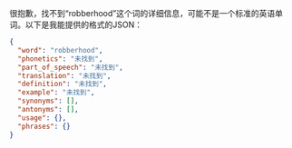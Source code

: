 很抱歉，找不到“robberhood”这个词的详细信息，可能不是一个标准的英语单词。以下是我能提供的格式的JSON：

```json
{
  "word": "robberhood",
  "phonetics": "未找到",
  "part_of_speech": "未找到",
  "translation": "未找到",
  "definition": "未找到",
  "example": "未找到",
  "synonyms": [],
  "antonyms": [],
  "usage": {},
  "phrases": {}
}
```
 